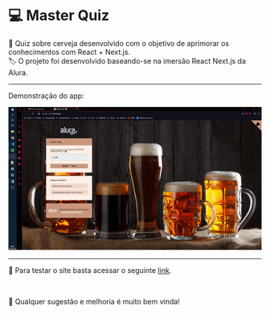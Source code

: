 # 💻 Master Quiz

📱 Quiz sobre cerveja desenvolvido com o objetivo de aprimorar os conhecimentos com React + Next.js.
<br>
🏷️ O projeto foi desenvolvido baseando-se na imersão React Next.js da Alura.

---

Demonstração do app:

<img src="./github_assets/demo.gif" />

---

🧪 Para testar o site basta acessar o seguinte [link](https://master-quiz.vercel.app).

<br>

🙏 Qualquer sugestão e melhoria é muito bem vinda!